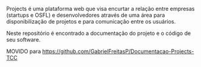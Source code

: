 Projects é uma plataforma web que visa encurtar a relação entre empresas (startups e OSFL) e desenvolvedores através de uma área para disponibilização de projetos e para comunicação entre os usuários.

Neste repositório é encontrado a documentação do projeto e o código de seu software.


MOVIDO para https://github.com/GabrielFreitasP/Documentacao-Projects-TCC
